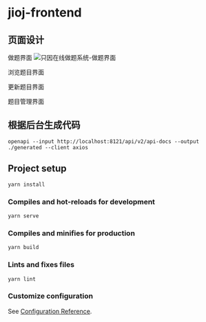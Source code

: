 # jioj-frontend

## 页面设计
做题界面
![只因在线做题系统-做题界面](https://img-blog.csdnimg.cn/direct/3c7f4b722d074250b2cfbb0f4c6ede1c.jpeg)

浏览题目界面

更新题目界面

题目管理界面

## 根据后台生成代码

```shell
openapi --input http://localhost:8121/api/v2/api-docs --output ./generated --client axios
```


## Project setup

```
yarn install
```

### Compiles and hot-reloads for development

```
yarn serve
```

### Compiles and minifies for production

```
yarn build
```

### Lints and fixes files

```
yarn lint
```

### Customize configuration

See [Configuration Reference](https://cli.vuejs.org/config/).
